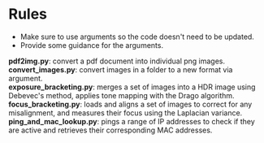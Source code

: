 # Rules
* Make sure to use arguments so the code doesn't need to be updated.
* Provide some guidance for the arguments.

**pdf2img.py**: convert a pdf document into individual png images.
<br />
**convert_images.py**: convert images in a folder to a new format via argument.
<br />
**exposure_bracketing.py**: merges a set of images into a HDR image using Debevec's method, applies tone mapping with the Drago algorithm.
<br />
**focus_bracketing.py**: loads and aligns a set of images to correct for any misalignment, and measures their focus using the Laplacian variance.
<br />
**ping_and_mac_lookup.py**: pings a range of IP addresses to check if they are active and retrieves their corresponding MAC addresses.
<br />
